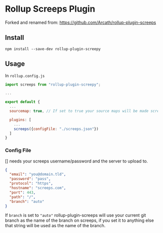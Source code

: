 # Rollup Screeps Plugin
Forked and renamed from:
https://github.com/Arcath/rollup-plugin-screeps
## Install

```
npm install --save-dev rollup-plugin-screepy
```

## Usage

In `rollup.config.js`

```js
import screeps from "rollup-plugin-screepy";

...

export default {
  ...
  sourcemap: true, // If set to true your source maps will be made screeps friendly and uploaded

  plugins: [
    ...
    screeps({configFile: "./screeps.json"})
  ]
}
```

### Config File

[] needs your screeps username/password and the server to upload to.

```json
{
  "email": "you@domain.tld",
  "password": "pass",
  "protocol": "https",
  "hostname": "screeps.com",
  "port": 443,
  "path": "/",
  "branch": "auto"
}
```

If `branch` is set to `"auto"` rollup-plugin-screeps will use your current git branch as the name of the branch on screeps, if you set it to anything else that string will be used as the name of the branch.
